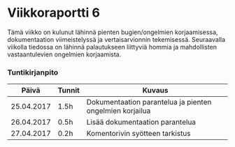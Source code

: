 # Viikkoraportti 6

Tämä viikko on kulunut lähinnä pienten bugien/ongelmien korjaamisessa, dokumentaation viimeistelyssä ja vertaisarvionnin tekemisessä. Seuraavalla viikolla tiedossa on lähinnä palautukseen liittyviä hommia ja mahdollisten vastaantulevien ongelmien korjaamista.

### Tuntikirjanpito
Päivä | Tunnit | Kuvaus
--------------- | ----- | ------
25.04.2017 | 1.5h | Dokumentaation parantelua ja pienten ongelmien korjailua
26.04.2017 | 0.5h | Lisää dokumentaation parantelua
27.04.2017 | 0.2h | Komentorivin syötteen tarkistus
